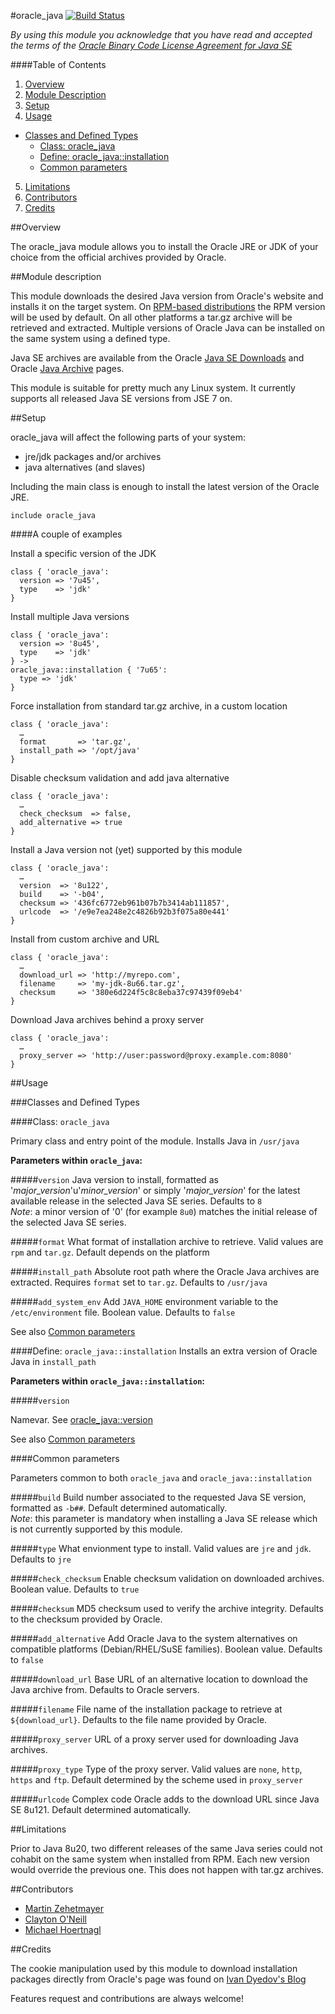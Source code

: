 #oracle_java
[![Build Status](https://travis-ci.org/antoineco/aco-oracle_java.svg?branch=master)](https://travis-ci.org/antoineco/aco-oracle_java)

*By using this module you acknowledge that you have read and accepted the terms of the [Oracle Binary Code License Agreement for Java SE](http://www.oracle.com/technetwork/java/javase/terms/license/)*

####Table of Contents

1. [Overview](#overview)
2. [Module Description](#module-description)
3. [Setup](#setup)
4. [Usage](#usage)
  * [Classes and Defined Types](#classes-and-defined-types)
    * [Class: oracle_java](#class-oracle_java)
    * [Define: oracle_java::installation](#define-oracle_javainstallation)
    * [Common parameters](#common-parameters)
5. [Limitations](#limitations)
6. [Contributors](#contributors)
7. [Credits](#credits)

##Overview

The oracle_java module allows you to install the Oracle JRE or JDK of your choice from the official archives provided by Oracle.

##Module description

This module downloads the desired Java version from Oracle's website and installs it on the target system. On [RPM-based distributions](http://en.wikipedia.org/wiki/List_of_Linux_distributions#RPM-based) the RPM version will be used by default. On all other platforms a tar.gz archive will be retrieved and extracted. Multiple versions of Oracle Java can be installed on the same system using a defined type.

Java SE archives are available from the Oracle [Java SE Downloads](http://www.oracle.com/technetwork/java/javase/downloads/index.html) and Oracle [Java Archive](http://www.oracle.com/technetwork/java/archive-139210.html) pages.

This module is suitable for pretty much any Linux system. It currently supports all released Java SE versions from JSE 7 on.

##Setup

oracle_java will affect the following parts of your system:

* jre/jdk packages and/or archives
* java alternatives (and slaves)

Including the main class is enough to install the latest version of the Oracle JRE.

```puppet
include oracle_java
```

####A couple of examples

Install a specific version of the JDK

```puppet
class { 'oracle_java':
  version => '7u45',
  type    => 'jdk'
}
```

Install multiple Java versions

```puppet
class { 'oracle_java':
  version => '8u45',
  type    => 'jdk'
} ->
oracle_java::installation { '7u65':
  type => 'jdk'
}
```

Force installation from standard tar.gz archive, in a custom location

```puppet
class { 'oracle_java':
  …
  format       => 'tar.gz',
  install_path => '/opt/java'
}
```

Disable checksum validation and add java alternative

```puppet
class { 'oracle_java':
  …
  check_checksum  => false,
  add_alternative => true
}
```

Install a Java version not (yet) supported by this module

```puppet
class { 'oracle_java':
  …
  version  => '8u122',
  build    => '-b04',
  checksum => '436fc6772eb961b07b7b3414ab111857',
  urlcode  => '/e9e7ea248e2c4826b92b3f075a80e441'
}
```

Install from custom archive and URL

```puppet
class { 'oracle_java':
  …
  download_url => 'http://myrepo.com',
  filename     => 'my-jdk-8u66.tar.gz',
  checksum     => '380e6d224f5c8c8eba37c97439f09eb4'
}
```

Download Java archives behind a proxy server

```puppet
class { 'oracle_java':
  …
  proxy_server => 'http://user:password@proxy.example.com:8080'
}
```

##Usage

###Classes and Defined Types

####Class: `oracle_java`

Primary class and entry point of the module. Installs Java in `/usr/java`

**Parameters within `oracle_java`:**

#####`version`
Java version to install, formatted as '*major_version*'u'*minor_version*' or simply '*major_version*' for the latest available release in the selected Java SE series. Defaults to `8`  
*Note*: a minor version of '0' (for example `8u0`) matches the initial release of the selected Java SE series. 

#####`format`
What format of installation archive to retrieve. Valid values are `rpm` and `tar.gz`. Default depends on the platform

#####`install_path`
Absolute root path where the Oracle Java archives are extracted. Requires `format` set to `tar.gz`. Defaults to `/usr/java`

#####`add_system_env`
Add `JAVA_HOME` environment variable to the `/etc/environment` file. Boolean value. Defaults to `false`

See also [Common parameters](#common-parameters)

####Define: `oracle_java::installation`
Installs an extra version of Oracle Java in `install_path`

**Parameters within `oracle_java::installation`:**

#####`version`

Namevar. See [oracle_java::version](#version)

See also [Common parameters](#common-parameters)

####Common parameters

Parameters common to both `oracle_java` and `oracle_java::installation`

#####`build`
Build number associated to the requested Java SE version, formatted as `-b##`. Default determined automatically.  
*Note*: this parameter is mandatory when installing a Java SE release which is not currently supported by this module.

#####`type`
What envionment type to install. Valid values are `jre` and `jdk`. Defaults to `jre`

#####`check_checksum`
Enable checksum validation on downloaded archives. Boolean value. Defaults to `true`

#####`checksum`
MD5 checksum used to verify the archive integrity. Defaults to the checksum provided by Oracle.

#####`add_alternative`
Add Oracle Java to the system alternatives on compatible platforms (Debian/RHEL/SuSE families). Boolean value. Defaults to `false`

#####`download_url`
Base URL of an alternative location to download the Java archive from. Defaults to Oracle servers.

#####`filename`
File name of the installation package to retrieve at `${download_url}`. Defaults to the file name provided by Oracle.

#####`proxy_server`
URL of a proxy server used for downloading Java archives.

#####`proxy_type`
Type of the proxy server. Valid values are `none`, `http`, `https` and `ftp`. Default determined by the scheme used in `proxy_server`

#####`urlcode`
Complex code Oracle adds to the download URL since Java SE 8u121. Default determined automatically.

##Limitations

Prior to Java 8u20, two different releases of the same Java series could not cohabit on the same system when installed from RPM. Each new version would override the previous one. This does not happen with tar.gz archives.

##Contributors

* [Martin Zehetmayer](https://github.com/angrox)
* [Clayton O'Neill](https://github.com/claytononeill)
* [Michael Hoertnagl](https://github.com/mtron)

##Credits

The cookie manipulation used by this module to download installation packages directly from Oracle's page was found on [Ivan Dyedov's Blog](https://ivan-site.com/2012/05/download-oracle-java-jre-jdk-using-a-script/)

Features request and contributions are always welcome!
